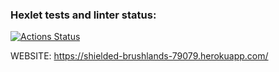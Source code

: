 ### Hexlet tests and linter status:
[![Actions Status](https://github.com/MaxOdinokiy/python-web-development-project-52/workflows/hexlet-check/badge.svg)](https://github.com/MaxOdinokiy/python-web-development-project-52/actions)


WEBSITE:
https://shielded-brushlands-79079.herokuapp.com/
